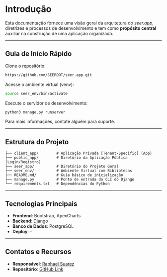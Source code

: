 # Introdução

Esta documentação fornece uma visão geral da arquitetura do _seer.app_, diretrizes e processos de desenvolvimento e tem como **propósito central** auxiliar na construção de uma aplicação organizada.

---

## Guia de Início Rápido

Clone o repositório:

```bash
https://github.com/SEERDOT/seer.app.git
```

Acesse o ambiente virtual (venv):

```bash
source seer_env/bin/activate
```

Execute o servidor de desenvolvimento:

```bash
python3 manage.py runserver
```

Para mais informações, contate alguém para suporte.

---

## Estrutura do Projeto

```
├── client_app/        # Aplicação Privada [Tenant-Specific] (App)
├── public_app/        # Diretório da Aplicação Pública (Login/Registro)
├── seer_app/          # Diretório do Projeto Geral
├── seer_env/          # Ambiente Virtual com Bibliotecas
├── README.md/         # Guia básico de inicialização
├── manage.py          # Ponto de entrada do CLI do Django
└── requirements.txt   # Dependências do Python
```

---

## Tecnologias Principais

- **Frontend**: Bootstrap, ApexCharts
- **Backend**: Django
- **Banco de Dados**: PostgreSQL
- **Deploy**: -

---

## Contatos e Recursos

- **Responsável**: [Raphael Suarez](mailto:raphael.suarez@seerdot.com)
- **Repositório**: [GitHub Link](https://github.com/SEERDOT/seer.app)